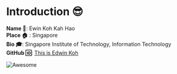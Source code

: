 # Introduction :sunglasses:
**Name :name_badge:**: Ewin Koh Kah Hao  
**Place :house:** : Singapore  
**Bio :mortar_board:**: Singapore Institute of Technology, Information Technology  
**GitHub :id:**: [This is Edwin Koh](https://github.com/edwinkkh)   

![Awesome](https://awesome.re/badge.svg)